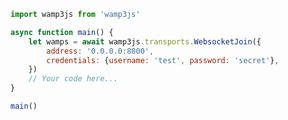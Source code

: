 <script>
import '~/styles/code.scss'
</script>

```js
import wamp3js from 'wamp3js'

async function main() {
    let wamps = await wamp3js.transports.WebsocketJoin({
        address: '0.0.0.0:8800',
        credentials: {username: 'test', password: 'secret'},
    })
    // Your code here...
}

main()
```
